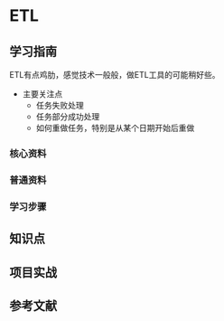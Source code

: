 # ETL

## 学习指南

ETL有点鸡肋，感觉技术一般般，做ETL工具的可能稍好些。

* 主要关注点
  * 任务失败处理
  * 任务部分成功处理
  * 如何重做任务，特别是从某个日期开始后重做

### 核心资料

### 普通资料

### 学习步骤

## 知识点

## 项目实战

## 参考文献
